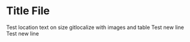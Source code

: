 # Title File

Test location text on size gitlocalize with images and table
Test new line
Test new line
